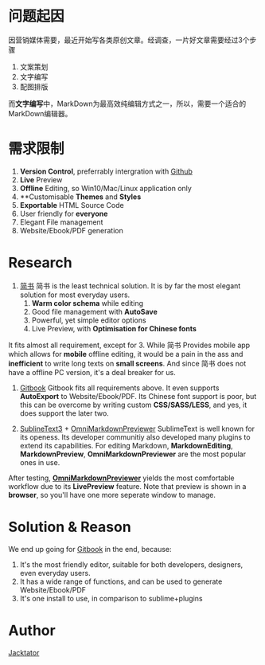 # 问题起因

因营销媒体需要，最近开始写各类原创文章。经调查，一片好文章需要经过3个步骤

1. 文案策划
2. 文字编写
3. 配图排版

而**文字编写**中，MarkDown为最高效纯编辑方式之一，所以，需要一个适合的MarkDown编辑器。

# 需求限制

1. **Version Control**, preferrably intergration with [Github](https://github.com)
1. **Live** Preview
1. **Offline** Editing, so Win10/Mac/Linux application only
1. **Customisable **Themes** and **Styles**
1. **Exportable** HTML Source Code
1. User friendly for **everyone**
1. Elegant File management
1. Website/Ebook/PDF generation

# Research

1. [简书](https://jianshu.com)
简书 is the least technical solution. It is by far the most elegant solution for most everyday users.
    1. **Warm color schema** while editing
    1. Good file management with **AutoSave**
    1. Powerful, yet simple editor options
    1. Live Preview, with **Optimisation for Chinese fonts**

  It fits almost all requirement, except for 3. While 简书 Provides mobile app which allows for **mobile** offline editing, it would be a pain in the ass and **inefficient** to write long texts on **small screens**. And since 简书 does not have a offline PC version, it's a deal breaker for us.
 
1. [Gitbook](https://gitbook.com)
Gitbook fits all requirements above. It even supports **AutoExport** to Website/Ebook/PDF. Its Chinese font support is poor, but this can be overcome by writing custom **CSS/SASS/LESS**, and yes, it does support the later two.

1. [SublineText3](sublimetext.com) + [OmniMarkdownPreviewer](https://github.com/timonwong/OmniMarkupPreviewer)
SublimeText is well known for its openess. Its developer communitiy also developed many plugins to extend its capabilities. For editing Markdown, **MarkdownEditing**, **MarkdownPreview**, **OmniMarkdownPreviewer** are the most popular ones in use. 

  After testing, **[OmniMarkdownPreviewer](https://github.com/timonwong/OmniMarkupPreviewer)** yields the most comfortable workflow due to its **LivePreview** feature. Note that preview is shown in a **browser**, so you'll have one more seperate window to manage.


# Solution & Reason

We end up going for [Gitbook](https://gitbook.com) in the end, because:

1. It's the most friendly editor, suitable for both developers, designers, even everyday users.
1. It has a wide range of functions, and can be used to generate Website/Ebook/PDF
1. It's one install to use, in comparison to sublime+plugins

# Author
[Jacktator](https://jacktator.com)
